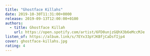```yaml
---
title: "Ghostface Killahs"
date: 2019-10-30T11:31:00+0000
release: 2019-09-13T12:00:00+0100
authors:
  - title: Ghostface Killah
    url: https://open.spotify.com/artist/6FD0unjzGQhX3b6eMccMJe
listen_of: https://album.link/s/7EYx33pYJKBfjCaDsfIjp4
cover: ghostface-killahs.jpg
rating: 4
---
```

